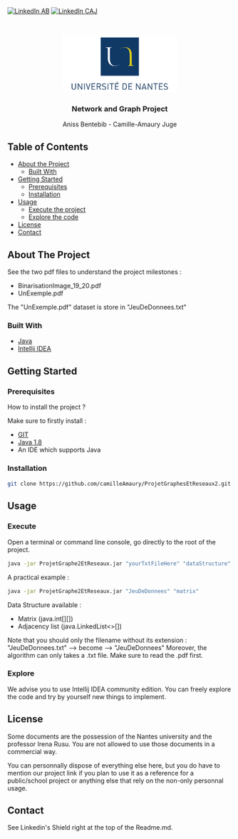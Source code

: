 [![LinkedIn AB][linkedin-shield]][linkedin-url-2]
[![LinkedIn CAJ][linkedin-shield]][linkedin-url-3]


<br />
<p align="center">
  <a href="https://github.com/camilleAmaury/ProjetGraphesEtReseaux2">
    <img src="images/univnantes.png" alt="Logo">
  </a>

  <h3 align="center">Network and Graph Project</h3>

  <p align="center">
    Aniss Bentebib - Camille-Amaury Juge
  </p>
</p>


## Table of Contents

* [About the Project](#about-the-project)
  * [Built With](#built-with)
* [Getting Started](#getting-started)
  * [Prerequisites](#prerequisites)
  * [Installation](#installation)
* [Usage](#usage)
  * [Execute the project](#execute)
  * [Explore the code](#explore)
* [License](#license)
* [Contact](#contact)



## About The Project

See the two pdf files to understand the project milestones :
* BinarisationImage_19_20.pdf
* UnExemple.pdf

The "UnExemple.pdf" dataset is store in "JeuDeDonnees.txt"

### Built With

* [Java](https://www.java.com/fr/download/)
* [Intellij IDEA](https://www.jetbrains.com/fr-fr/idea/)


## Getting Started


### Prerequisites

How to install the project ?

Make sure to firstly install :

* [GIT](https://git-scm.com/)
* [Java 1.8](https://www.oracle.com/technetwork/java/javase/downloads/jdk8-downloads-2133151.html)
* An IDE which supports Java

### Installation

```sh
git clone https://github.com/camilleAmaury/ProjetGraphesEtReseaux2.git
```


## Usage

### Execute

Open a terminal or command line console, go directly to the root of the project.

```sh
java -jar ProjetGraphe2EtReseaux.jar "yourTxtFileHere" "dataStructure"
```

A practical example :

```sh
java -jar ProjetGraphe2EtReseaux.jar "JeuDeDonnees" "matrix"
```

Data Structure available :

* Matrix (java.int[][])
* Adjacency list (java.LinkedList<>[])

Note that you should only the filename without its extension : "JeuDeDonnees.txt" --> become --> "JeuDeDonnees"
Moreover, the algorithm can only takes a .txt file. Make sure to read the .pdf first.

### Explore

We advise you to use Intellij IDEA community edition. You can freely explore the code and try by yourself new things to implement.

## License

Some documents are the possession of the Nantes university and the professor Irena Rusu. You are not allowed to use those documents in a commercial way.

You can personnally dispose of everything else here, but you do have to mention our project link if you plan to use it as a reference for a public/school project or anything else that rely on the non-only personnal usage. 


<!-- CONTACT -->
## Contact

See Linkedin's Shield right at the top of the Readme.md.

[linkedin-shield]: https://img.shields.io/badge/-LinkedIn-black.svg?style=flat-square&logo=linkedin&colorB=555
[linkedin-url-2]: https://www.linkedin.com/in/aniss-bentebib-a449a8155/
[linkedin-url-3]: https://www.linkedin.com/in/camille-amaury-juge/